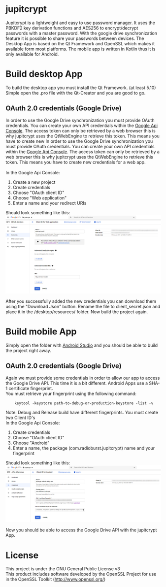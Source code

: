 # jupitcrypt
Jupitcrypt is a lightweight and easy to use password manager. It uses the PBKDF2 key derivation functions and AES256 to encrypt/decrypt passwords with a master password. With the google drive synchronization feature it is possible to share your passwords between devices. The Desktop App is based on the Qt Framework and OpenSSL which makes it available form most platforms. 
The mobile app is written in Kotlin thus it is only available for Android.

# Build desktop App
To build the desktop app you must install the Qt Framework. (at least 5.10)
Simple open the .pro file with the Qt-Creator and you are good to go.

## OAuth 2.0 credentials (Google Drive)
In order to use the Google Drive synchronization you must provide OAuth credentials. You can create your own API credentials within the [Google Api Console](https://console.developers.google.com/). The access token can only be retrieved by a web browser this is why jupitcrypt uses the QtWebEngine to retrieve this token. This means you have to create new In order to use the Google Drive synchronization you must provide OAuth credentials. You can create your own API credentials within the [Google Api Console](https://console.developers.google.com/). The access token can only be retrieved by a web browser this is why jupitcrypt uses the QtWebEngine to retrieve this token. This means you have to create new credentials for a web app. <br>
<br>
In the Google Api Console:
1. Create a new project
2. Create credentials
3. Choose "OAuth client ID"
4. Choose "Web application"
5. Enter a name and your redirect URIs

Should look something like this:
![api_console_web](api_console_web.png?raw=true)

After you successfully added the new credentials you can download them using the "Download Json" button.
Rename the file to client_secret.json and place it in the /desktop/resources/ folder. Now build the project again.

# Build mobile App
Simply open the folder with [Android Studio](https://developer.android.com/studio) and you should be able to build the project right away.

## OAuth 2.0 credentials (Google Drive)
Again we must provide some credentials in order to allow our app to access the Google Drive API.
This time it is a bit different. Android Apps use a SHA-1 certificate fingerprint. <br>
You must retrieve your fingerprint using the following command:

        keytool -keystore path-to-debug-or-production-keystore -list -v

Note: Debug and Release build have different fingerprints. You must create two Client ID's
<br>
In the Google Api Console:
1. Create credentials
2. Choose "OAuth client ID"
3. Choose "Android"
4. Enter a name, the package (com.radioburst.jupitcrypt) name and your fingerprint

Should look something like this:
![api_console_android](api_console_android.png?raw=true)

Now you should be able to access the Google Drive API with the jupitcrypt App.

# License
This project is under the GNU General Public License v3 <br>
This product includes software developed by the OpenSSL Project for use in the OpenSSL Toolkit (http://www.openssl.org/)


